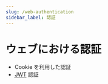 ```yaml
---
slug: /web-authentication
sidebar_label: 認証
---
```


# ウェブにおける認証

- Cookie を利用した認証
- <abbr title="JSON Web Token">JWT</abbr> 認証